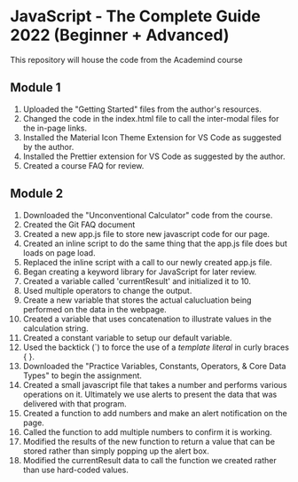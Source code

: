 # JavaScript - The Complete Guide 2022 (Beginner + Advanced)
This repository will house the code from the Academind course

## Module 1
1. Uploaded the "Getting Started" files from the author's resources.
2. Changed the code in the index.html file to call the inter-modal files for the in-page links.
3. Installed the Material Icon Theme Extension for VS Code as suggested by the author.
4. Installed the Prettier extension for VS Code as suggested by the author. 
5. Created a course FAQ for review. 

## Module 2
1. Downloaded the "Unconventional Calculator" code from the course.
2. Created the Git FAQ document
3. Created a new app.js file to store new javascript code for our page. 
4. Created an inline script to do the same thing that the app.js file does but loads on page load. 
5. Replaced the inline script with a call to our newly created app.js file. 
6. Began creating a keyword library for JavaScript for later review.
7. Created a variable called 'currentResult' and initialized it to 10.
8. Used multiple operators to change the output. 
9. Create a new variable that stores the actual calucluation being performed on the data in the webpage. 
10. Created a variable that uses concatenation to illustrate values in the calculation string.
11. Created a constant variable to setup our default variable.
12. Used the backtick (`) to force the use of a *template literal* in curly braces { }.
13. Downloaded the "Practice Variables, Constants, Operators, & Core Data Types" to begin the assignment.
14. Created a small javascript file that takes a number and performs various operations on it. Ultimately we use alerts to present the data that was delivered with that program. 
15. Created a function to add numbers and make an alert notification on the page.
16. Called the function to add multiple numbers to confirm it is working.
17. Modified the results of the new function to return a value that can be stored rather than simply popping up the alert box. 
18. Modified the currentResult data to call the function we created rather than use hard-coded values. 